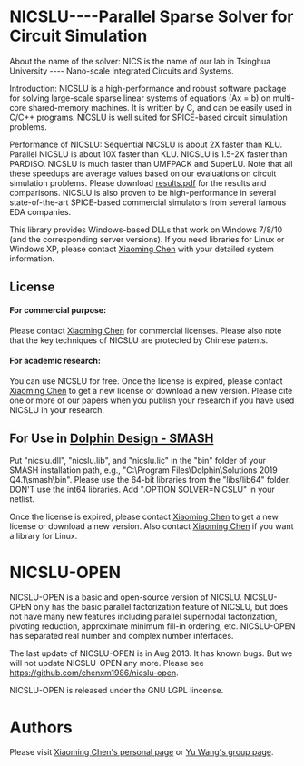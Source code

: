 NICSLU----Parallel Sparse Solver for Circuit Simulation
============
About the name of the solver: NICS is the name of our lab in Tsinghua University ---- Nano-scale Integrated Circuits and Systems.

Introduction: NICSLU is a high-performance and robust software package for solving large-scale sparse linear systems of equations (Ax = b) on multi-core shared-memory machines. It is written by C, and can be easily used in C/C++ programs. NICSLU is well suited for SPICE-based circuit simulation problems.

Performance of NICSLU: Sequential NICSLU is about 2X faster than KLU. Parallel NICSLU is about 10X faster than KLU. NICSLU is 1.5-2X faster than PARDISO. NICSLU is much faster than UMFPACK and SuperLU. Note that all these speedups are average values based on our evaluations on circuit simulation problems. Please download [results.pdf](https://github.com/chenxm1986/nicslu/blob/master/results.pdf) for the results and comparisons. NICSLU is also proven to be high-performance in several state-of-the-art SPICE-based commercial simulators from several famous EDA companies.

This library provides Windows-based DLLs that work on Windows 7/8/10 (and the corresponding server versions). If you need libraries for Linux or Windows XP, please contact [Xiaoming Chen](mailto:chenxiaoming@ict.ac.cn) with your detailed system information.


## License

#### For commercial purpose:

Please contact [Xiaoming Chen](mailto:chenxiaoming@ict.ac.cn) for commercial licenses. Please also note that the key techniques of NICSLU are protected by Chinese patents.

#### For academic research:

You can use NICSLU for free. Once the license is expired, please contact [Xiaoming Chen](mailto:chenxiaoming@ict.ac.cn) to get a new license or download a new version. Please cite one or more of our papers when you publish your research if you have used NICSLU in your research.


## For Use in [Dolphin Design - SMASH](https://support.dolphin-design.fr/index.php/eda_solutions/eda_downloads)

Put "nicslu.dll", "nicslu.lib", and "nicslu.lic" in the "bin" folder of your SMASH installation path, e.g., "C:\Program Files\Dolphin\Solutions 2019 Q4.1\smash\bin\". Please use the 64-bit libraries from the "libs/lib64" folder. DON'T use the int64 libraries. Add ".OPTION SOLVER=NICSLU" in your netlist.

Once the license is expired, please contact [Xiaoming Chen](mailto:chenxiaoming@ict.ac.cn) to get a new license or download a new version. Also contact [Xiaoming Chen](mailto:chenxiaoming@ict.ac.cn) if you want a library for Linux.

NICSLU-OPEN
============
NICSLU-OPEN is a basic and open-source version of NICSLU. NICSLU-OPEN only has the basic parallel factorization feature of NICSLU, but does not have many new features including parallel supernodal factorization, pivoting reduction, approximate minimum fill-in ordering, etc. NICSLU-OPEN has separated real number and complex number inferfaces.

The last update of NICSLU-OPEN is in Aug 2013. It has known bugs. But we will not update NICSLU-OPEN any more. Please see https://github.com/chenxm1986/nicslu-open.

NICSLU-OPEN is released under the GNU LGPL lincense.


Authors
============
Please visit [Xiaoming Chen's personal page](http://people.ucas.edu.cn/~chenxm) or [Yu Wang's group page](https://nicsefc.ee.tsinghua.edu.cn/).
